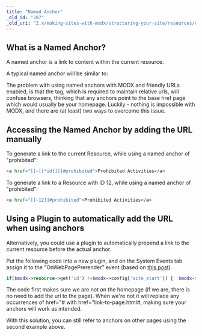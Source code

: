 ```yaml
---
title: "Named Anchor"
_old_id: "207"
_old_uri: "2.x/making-sites-with-modx/structuring-your-site/resources/named-anchor"
---
```


## What is a Named Anchor?

A named anchor is a link to content within the current resource.

A typical named anchor will be similar to:

> <a name="prohibited"></a>

The problem with using named anchors with MODX and friendly URLs enabled, is that the <base href=""> tag, which is required to maintain relative urls, will confuse browsers, thinking that any anchors point to the base href page which would usually be your homepage. Luckily - nothing is impossible with MODX, and there are (at least) two ways to overcome this issue.

## Accessing the Named Anchor by adding the URL manually

To generate a link to the current Resource, while using a named anchor of "prohibited":

``` html 
<a href="[[~[[*id]]]]#prohibited">Prohibited Activities</a>
```

To generate a link to a Resource with ID 12, while using a named anchor of "prohibited":

``` html 
<a href="[[~12]]#prohibited">Prohibited Activities</a>
```

## Using a Plugin to automatically add the URL when using anchors

Alternatively, you could use a plugin to automatically prepend a link to the current resource before the actual anchor.

Put the following code into a new plugin, and on the System Events tab assign it to the "OnWebPagePrerender" event (based on [this post](http://forums.modx.com/thread/35800/plugin-anchorsaway?page=3#dis-post-199475)).

``` php 
if($modx->resource->get('id') !=$modx->config['site_start']) {  $modx->resource->_output =str_replace('href="#','href="' .$modx->makeUrl($modx->resource->get('id')) .'#',$modx->resource->_output);}
```

The code first makes sure we are not on the homepage (if we are, there is no need to add the url to the page). When we're not it will replace any occurrences of href="# with href="link-to-page.html#, making sure your anchors will work as intended.

With this solution, you can still refer to anchors on other pages using the second example above.